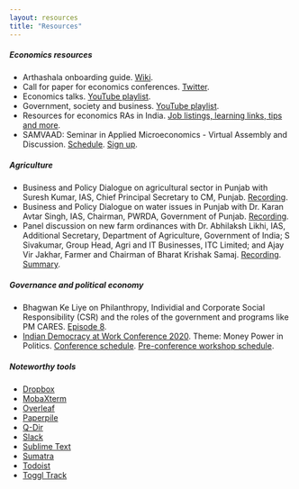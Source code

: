 ```yaml
---
layout: resources
title: "Resources"
---
```


##### Economics resources

* Arthashala onboarding guide. [Wiki](https://github.com/aadityadar/all-aboard/wiki).
* Call for paper for economics conferences. [Twitter](https://twitter.com/econ_conf).
* Economics talks. [YouTube playlist](https://youtube.com/playlist?list=PLzxnLw9SwmcZC5vYA-0W3fsSzHtSoS3Qe).
* Government, society and business. [YouTube playlist](https://youtube.com/playlist?list=PLzxnLw9SwmcY9jMg0lO9_IH5U8PXzFLCO).
* Resources for economics RAs in India. [Job listings, learning links, tips and more](https://aadityadar.github.io/econ_ra_india/).
* SAMVAAD: Seminar in Applied Microeconomics - Virtual Assembly and Discussion. [Schedule](http://samvaad.info/). [Sign up](https://forms.gle/JsXhRoNskxuKQuk59).

##### Agriculture

* Business and Policy Dialogue on agricultural sector in Punjab with Suresh Kumar, IAS, Chief Principal Secretary to CM, Punjab. [Recording](https://www.youtube.com/watch?v=Hoyw6-Jj5JM).
* Business and Policy Dialogue on water issues in Punjab with Dr. Karan Avtar Singh, IAS, Chairman, PWRDA, Government of Punjab. [Recording](https://www.youtube.com/watch?v=XJgq3MxEzlo).
* Panel discussion on new farm ordinances with Dr. Abhilaksh Likhi, IAS, Additional Secretary, Department of Agriculture, Government of India; S Sivakumar, Group Head, Agri and IT Businesses, ITC Limited; and Ajay Vir Jakhar, Farmer and Chairman of Bharat Krishak Samaj. [Recording](https://www.youtube.com/watch?v=Wx101Fs3t68). [Summary](/assets/summary_agri_reforms_webinar.pdf).

##### Governance and political economy

* Bhagwan Ke Liye on Philanthropy, Individial and Corporate Social Responsibility (CSR) and the roles of the government and programs like PM CARES. [Episode 8](https://www.youtube.com/watch?v=HMd7RDbWnWE).
* [Indian Democracy at Work Conference 2020](https://www.indiandemocracyatwork.in/money-power-in-politics/). Theme: Money Power in Politics. [Conference schedule](https://www.indiandemocracyatwork.in/schedule/). [Pre-conference workshop schedule](https://www.indiandemocracyatwork.in/pre-conference-workshop/).

##### Noteworthy tools

* [Dropbox](https://dropbox.com/)
* [MobaXterm](https://mobaxterm.mobatek.net/)
* [Overleaf](https://www.overleaf.com/)
* [Paperpile](https://paperpile.com/)
* [Q-Dir](http://www.softwareok.com/?seite=Freeware/Q-Dir)
* [Slack](https://slack.com/)
* [Sublime Text](https://www.sublimetext.com/)
* [Sumatra](https://www.sumatrapdfreader.org/)
* [Todoist](https://todoist.com/)
* [Toggl Track](https://toggl.com/track/)

<!--
##### Bibliographies

* Indian subnational politics by Poulomi Chakrabarti. [Books](https://sites.google.com/view/poulomichakrabarti/data/bibliographies)
* Agricultural fires. [Review]
* Psychology of poverty. [Review]
-->